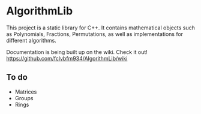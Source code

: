 # AlgorithmLib
This project is a static library for C++. It contains mathematical objects such as Polynomials, Fractions, Permutations, as well as implementations for different algorithms. 

Documentation is being built up on the wiki. Check it out! 
https://github.com/fclvbfm934/AlgorithmLib/wiki

## To do
* Matrices
* Groups
* Rings
